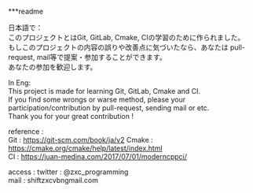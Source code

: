 ***readme

日本語で：  
このプロジェクトとはGit, GitLab, Cmake, CIの学習のために作られました。  
もしこのプロジェクトの内容の誤りや改善点に気づいたなら、あなたは pull-request, mail等で提案・参加することができます。  
あなたの参加を歓迎します。  
  
In Eng:  
This project is made for learning Git, GitLab, Cmake and CI.  
If you find some wrongs or warse method, please your participation/contribution by pull-request, sending mail or etc.  
Thank you for your great contribution !   
  
reference :   
Git : https://git-scm.com/book/ja/v2
Cmake : https://cmake.org/cmake/help/latest/index.html  
CI : https://juan-medina.com/2017/07/01/moderncppci/  

access : 
twitter : @zxc_programming  
mail : shiftzxcvbn<a>gmail.com  

